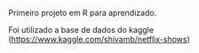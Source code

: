 Primeiro projeto em R para aprendizado.

Foi utilizado a base de dados do kaggle (https://www.kaggle.com/shivamb/netflix-shows)